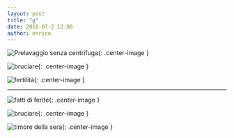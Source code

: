 ```yaml
---
layout: post
title: "g"
date: 2016-07-2 12:00
author: enrico
---
```


![Prelavaggio senza centrifuga](https://i.ytimg.com/vi/xV1_NGbMjU0/hqdefault.jpg){: .center-image }

![bruciare](http://www.myprotein.it/thezone/wp-content/uploads/2016/04/quante-calorie-si-bruciano-dormendo.jpg){: .center-image }

![fertilità](http://www.iltempo.it/polopoly_fs/1.1477571.1447151190!/image/image.jpg){: .center-image }

***

![fatti di ferite](http://www.sanremonews.it/fileadmin/archivio/sanremonews/28_02_almanacco_arte_3_risultato_01.jpg){: .center-image }

![bruciare](http://www.myprotein.it/thezone/wp-content/uploads/2016/04/quante-calorie-si-bruciano-dormendo.jpg){: .center-image }

![timore della sera](https://simosogna.files.wordpress.com/2013/06/tumblr_m678kad1hb1qffkwto1_500.jpg){: .center-image }
